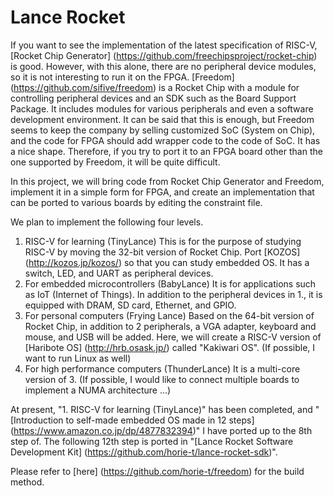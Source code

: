 # Lance Rocket

If you want to see the implementation of the latest specification of RISC-V, [Rocket Chip Generator] (https://github.com/freechipsproject/rocket-chip) is good. However, with this alone, there are no peripheral device modules, so it is not interesting to run it on the FPGA. [Freedom] (https://github.com/sifive/freedom) is a Rocket Chip with a module for controlling peripheral devices and an SDK such as the Board Support Package. It includes modules for various peripherals and even a software development environment. It can be said that this is enough, but Freedom seems to keep the company by selling customized SoC (System on Chip), and the code for FPGA should add wrapper code to the code of SoC. It has a nice shape. Therefore, if you try to port it to an FPGA board other than the one supported by Freedom, it will be quite difficult.

In this project, we will bring code from Rocket Chip Generator and Freedom, implement it in a simple form for FPGA, and create an implementation that can be ported to various boards by editing the constraint file.

We plan to implement the following four levels.

1. RISC-V for learning (TinyLance)
This is for the purpose of studying RISC-V by moving the 32-bit version of Rocket Chip. Port [KOZOS] (http://kozos.jp/kozos/) so that you can study embedded OS. It has a switch, LED, and UART as peripheral devices.
2. For embedded microcontrollers (BabyLance)
It is for applications such as IoT (Internet of Things). In addition to the peripheral devices in 1., it is equipped with DRAM, SD card, Ethernet, and GPIO.
3. For personal computers (Frying Lance)
Based on the 64-bit version of Rocket Chip, in addition to 2 peripherals, a VGA adapter, keyboard and mouse, and USB will be added. Here, we will create a RISC-V version of [Haribote OS] (http://hrb.osask.jp/) called "Kakiwari OS". (If possible, I want to run Linux as well)
4. For high performance computers (ThunderLance)
It is a multi-core version of 3. (If possible, I would like to connect multiple boards to implement a NUMA architecture ...)

At present, "1. RISC-V for learning (TinyLance)" has been completed, and "[Introduction to self-made embedded OS made in 12 steps] (https://www.amazon.co.jp/dp/4877832394)" I have ported up to the 8th step of. The following 12th step is ported in "[Lance Rocket Software Development Kit] (https://github.com/horie-t/lance-rocket-sdk)".

Please refer to [here] (https://github.com/horie-t/freedom) for the build method.
